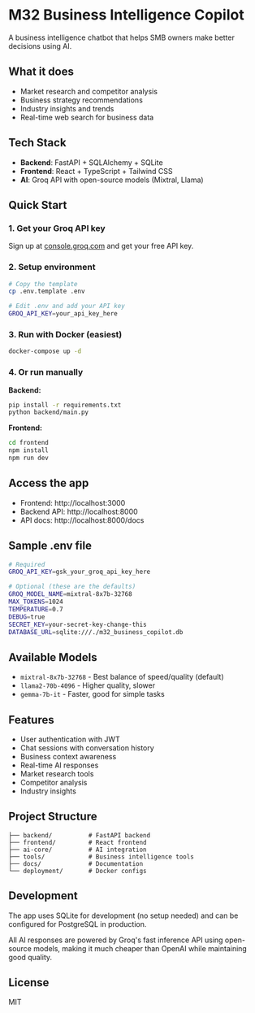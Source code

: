 # M32 Business Intelligence Copilot

A business intelligence chatbot that helps SMB owners make better decisions using AI.

## What it does

- Market research and competitor analysis
- Business strategy recommendations  
- Industry insights and trends
- Real-time web search for business data

## Tech Stack

- **Backend**: FastAPI + SQLAlchemy + SQLite
- **Frontend**: React + TypeScript + Tailwind CSS
- **AI**: Groq API with open-source models (Mixtral, Llama)

## Quick Start

### 1. Get your Groq API key
Sign up at [console.groq.com](https://console.groq.com) and get your free API key.

### 2. Setup environment
```bash
# Copy the template
cp .env.template .env

# Edit .env and add your API key
GROQ_API_KEY=your_api_key_here
```

### 3. Run with Docker (easiest)
```bash
docker-compose up -d
```

### 4. Or run manually

**Backend:**
```bash
pip install -r requirements.txt
python backend/main.py
```

**Frontend:**
```bash
cd frontend
npm install
npm run dev
```

## Access the app

- Frontend: http://localhost:3000
- Backend API: http://localhost:8000
- API docs: http://localhost:8000/docs

## Sample .env file

```bash
# Required
GROQ_API_KEY=gsk_your_groq_api_key_here

# Optional (these are the defaults)
GROQ_MODEL_NAME=mixtral-8x7b-32768
MAX_TOKENS=1024
TEMPERATURE=0.7
DEBUG=true
SECRET_KEY=your-secret-key-change-this
DATABASE_URL=sqlite:///./m32_business_copilot.db
```

## Available Models

- `mixtral-8x7b-32768` - Best balance of speed/quality (default)
- `llama2-70b-4096` - Higher quality, slower
- `gemma-7b-it` - Faster, good for simple tasks

## Features

- User authentication with JWT
- Chat sessions with conversation history
- Business context awareness
- Real-time AI responses
- Market research tools
- Competitor analysis
- Industry insights

## Project Structure

```
├── backend/          # FastAPI backend
├── frontend/         # React frontend  
├── ai-core/          # AI integration
├── tools/            # Business intelligence tools
├── docs/             # Documentation
└── deployment/       # Docker configs
```

## Development

The app uses SQLite for development (no setup needed) and can be configured for PostgreSQL in production.

All AI responses are powered by Groq's fast inference API using open-source models, making it much cheaper than OpenAI while maintaining good quality.

## License

MIT